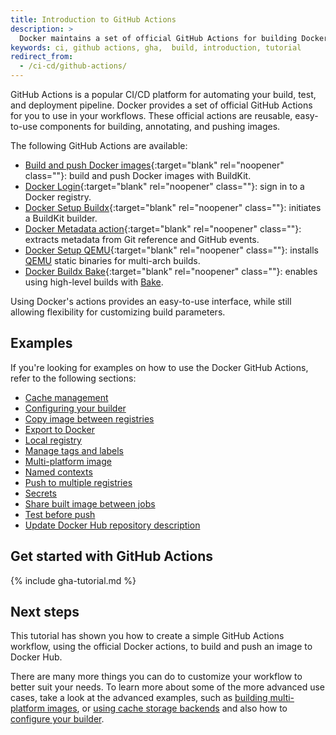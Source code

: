 ```yaml
---
title: Introduction to GitHub Actions
description: >
  Docker maintains a set of official GitHub Actions for building Docker images.
keywords: ci, github actions, gha,  build, introduction, tutorial
redirect_from:
  - /ci-cd/github-actions/
---
```


GitHub Actions is a popular CI/CD platform for automating your build, test, and
deployment pipeline. Docker provides a set of official GitHub Actions for you to
use in your workflows. These official actions are reusable, easy-to-use
components for building, annotating, and pushing images.

The following GitHub Actions are available:

- [Build and push Docker images](https://github.com/marketplace/actions/build-and-push-docker-images){:target="blank" rel="noopener" class=""}:
  build and push Docker images with BuildKit.
- [Docker Login](https://github.com/marketplace/actions/docker-login){:target="blank" rel="noopener" class=""}:
  sign in to a Docker registry.
- [Docker Setup Buildx](https://github.com/marketplace/actions/docker-setup-buildx){:target="blank" rel="noopener" class=""}:
  initiates a BuildKit builder.
- [Docker Metadata action](https://github.com/marketplace/actions/docker-metadata-action){:target="blank" rel="noopener" class=""}:
  extracts metadata from Git reference and GitHub events.
- [Docker Setup QEMU](https://github.com/marketplace/actions/docker-setup-qemu){:target="blank" rel="noopener" class=""}:
  installs [QEMU](https://github.com/qemu/qemu) static binaries for multi-arch
  builds.
- [Docker Buildx Bake](https://github.com/marketplace/actions/docker-buildx-bake){:target="blank" rel="noopener" class=""}:
  enables using high-level builds with [Bake](../../bake/index.md).

Using Docker's actions provides an easy-to-use interface, while still allowing
flexibility for customizing build parameters.

## Examples

If you're looking for examples on how to use the Docker GitHub Actions,
refer to the following sections:

- [Cache management](cache.md)
- [Configuring your builder](configure-builder.md)
- [Copy image between registries](copy-image-registries.md)
- [Export to Docker](export-docker.md)
- [Local registry](local-registry.md)
- [Manage tags and labels](manage-tags-labels.md)
- [Multi-platform image](multi-platform.md)
- [Named contexts](named-contexts.md)
- [Push to multiple registries](push-multi-registries.md)
- [Secrets](secrets.md)
- [Share built image between jobs](share-image-jobs.md)
- [Test before push](test-before-push.md)
- [Update Docker Hub repository description](update-dockerhub-desc.md)

## Get started with GitHub Actions

{% include gha-tutorial.md %}

## Next steps

This tutorial has shown you how to create a simple GitHub Actions workflow,
using the official Docker actions, to build and push an image to Docker Hub.

There are many more things you can do to customize your workflow to better suit
your needs. To learn more about some of the more advanced use cases, take a look
at the advanced examples, such as [building multi-platform images](multi-platform.md),
or [using cache storage backends](cache.md) and also how to [configure your builder](configure-builder.md).
